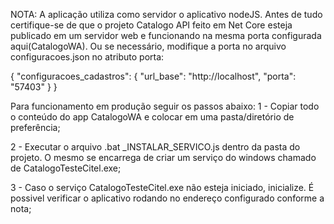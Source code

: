 NOTA: A aplicação utiliza como servidor o aplicativo nodeJS. Antes de tudo certifique-se de que o projeto Catalogo API feito 
em Net Core esteja publicado em um servidor web e funcionando na mesma porta configurada aqui(CatalogoWA). Ou se necessário, 
modifique a porta no arquivo configuracoes.json no atributo porta:

{
    "configuracoes_cadastros": {
        "url_base": "http://localhost",
        "porta": "57403"
    }
}


Para funcionamento em produção seguir os passos abaixo:
 1 - Copiar todo o conteúdo do app CatalogoWA e colocar em uma pasta/diretório de preferência;
 
 2 - Executar o arquivo .bat _INSTALAR_SERVICO.js dentro da pasta do projeto. O mesmo se encarrega de criar um serviço do windows chamado de CatalogoTesteCitel.exe;
 
 3 - Caso o serviço CatalogoTesteCitel.exe não esteja iniciado, inicialize. É possivel verificar o aplicativo rodando no endereço configurado conforme a nota;
